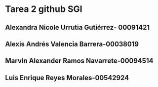 # Tarea 2 github SGI

## Alexandra Nicole Urrutia Gutiérrez- 00091421
## Alexis Andrés Valencia Barrera-00038019
## Marvin Alexander Ramos Navarrete-00094514
## Luis Enrique Reyes Morales-00542924
